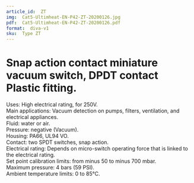 ```yaml
---
article_id:  ZT
img:  Cat5-Ultimheat-EN-P42-ZT-20200126.jpg
pdf:  Cat5-Ultimheat-EN-P42-ZT-20200126.pdf
format:  diva-v1
sku:  Type ZT
---
```


# Snap action contact miniature vacuum switch, DPDT contact Plastic fitting.

Uses: High electrical rating, for 250V.  
Main applications: Vacuum detection on pumps, filters, ventilation, and electrical appliances.  
Fluid: water or air.  
Pressure: negative (Vacuum).  
Housing: PA66, UL94 VO.  
Contact: two SPDT switches, snap action.  
Electrical rating: Depends on micro-switch operating force that is linked to the electrical rating.  
Set point calibration limits: from minus 50 to minus 700 mbar.  
Maximum pressure: 4 bars (59 PSI).  
Ambient temperature limits: 0 to 85°C.  

